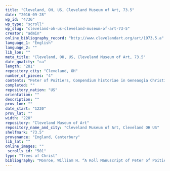 ```yaml
---
title: "Cleveland, OH, US, Cleveland Museum of Art, 73.5"
date: "2016-09-28"
wp_id: "4736"
wp_type: "scroll"
wp_slug: "cleveland-oh-us-cleveland-museum-of-art-73-5"
creator: "admin"
online_bibliography_record: "http://www.clevelandart.org/art/1973.5.a"
language_1: "English"
language_2: ""
lib_lon: ""
meta_title: "Cleveland, OH, US, Cleveland Museum of Art, 73.5"
date_quality: "ca"
length: "281"
repository_city: "Cleveland, OH"
number_of_pieces: "4"
contents: "Peter of Poitiers, Compendium historiae in Geneaogia Christi."
completed: ""
repository_nation: "US"
orientation: ""
description: ""
prov_lon: ""
date_start: "1220"
prov_lat: ""
width: "220"
repository: "Cleveland Museum of Art"
repository_name_and_city: "Cleveland Museum of Art, Cleveland OH US"
shelfmark: "73.5"
provenance: "England, Canterbury"
lib_lat: ""
online_images: ""
_scrolls_id: "501"
type: "Trees of Christ"
bibliography: "Monroe, William H. “A Roll Manuscript of Peter of Poitiers’ Compendium.” The Bulletin of the Cleveland Museum of Art, no. 65 (1978): 92–107.<br/> Morgan, Nigel. “Early Gothic Manuscripts.” In A Survey of Manuscripts Illuminated in the British Isles, edited by J.J.G. Alexander, Vol. 4. London: Harvey Miller, 1982. ill. 144."
---
```



